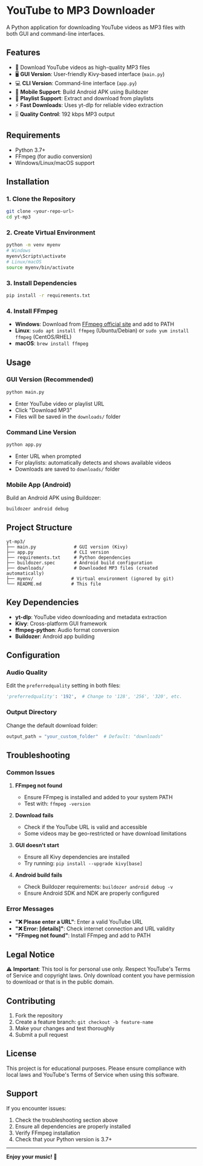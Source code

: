 # YouTube to MP3 Downloader

A Python application for downloading YouTube videos as MP3 files with both GUI and command-line interfaces.

## Features

- 🎵 Download YouTube videos as high-quality MP3 files
- 🖥️ **GUI Version**: User-friendly Kivy-based interface (`main.py`)
- 💻 **CLI Version**: Command-line interface (`app.py`)
- 📱 **Mobile Support**: Build Android APK using Buildozer
- 📂 **Playlist Support**: Extract and download from playlists
- ⚡ **Fast Downloads**: Uses yt-dlp for reliable video extraction
- 🎚️ **Quality Control**: 192 kbps MP3 output

## Requirements

- Python 3.7+
- FFmpeg (for audio conversion)
- Windows/Linux/macOS support

## Installation

### 1. Clone the Repository
```bash
git clone <your-repo-url>
cd yt-mp3
```

### 2. Create Virtual Environment
```bash
python -m venv myenv
# Windows
myenv\Scripts\activate
# Linux/macOS
source myenv/bin/activate
```

### 3. Install Dependencies
```bash
pip install -r requirements.txt
```

### 4. Install FFmpeg
- **Windows**: Download from [FFmpeg official site](https://ffmpeg.org/download.html) and add to PATH
- **Linux**: `sudo apt install ffmpeg` (Ubuntu/Debian) or `sudo yum install ffmpeg` (CentOS/RHEL)
- **macOS**: `brew install ffmpeg`

## Usage

### GUI Version (Recommended)
```bash
python main.py
```
- Enter YouTube video or playlist URL
- Click "Download MP3"
- Files will be saved in the `downloads/` folder

### Command Line Version
```bash
python app.py
```
- Enter URL when prompted
- For playlists: automatically detects and shows available videos
- Downloads are saved to `downloads/` folder

### Mobile App (Android)
Build an Android APK using Buildozer:
```bash
buildozer android debug
```

## Project Structure

```
yt-mp3/
├── main.py              # GUI version (Kivy)
├── app.py               # CLI version
├── requirements.txt     # Python dependencies
├── buildozer.spec       # Android build configuration
├── downloads/           # Downloaded MP3 files (created automatically)
├── myenv/              # Virtual environment (ignored by git)
└── README.md           # This file
```

## Key Dependencies

- **yt-dlp**: YouTube video downloading and metadata extraction
- **Kivy**: Cross-platform GUI framework
- **ffmpeg-python**: Audio format conversion
- **Buildozer**: Android app building

## Configuration

### Audio Quality
Edit the `preferredquality` setting in both files:
```python
'preferredquality': '192',  # Change to '128', '256', '320', etc.
```

### Output Directory
Change the default download folder:
```python
output_path = "your_custom_folder"  # Default: "downloads"
```

## Troubleshooting

### Common Issues

1. **FFmpeg not found**
   - Ensure FFmpeg is installed and added to your system PATH
   - Test with: `ffmpeg -version`

2. **Download fails**
   - Check if the YouTube URL is valid and accessible
   - Some videos may be geo-restricted or have download limitations

3. **GUI doesn't start**
   - Ensure all Kivy dependencies are installed
   - Try running: `pip install --upgrade kivy[base]`

4. **Android build fails**
   - Check Buildozer requirements: `buildozer android debug -v`
   - Ensure Android SDK and NDK are properly configured

### Error Messages

- **"❌ Please enter a URL"**: Enter a valid YouTube URL
- **"❌ Error: [details]"**: Check internet connection and URL validity
- **"FFmpeg not found"**: Install FFmpeg and add to PATH

## Legal Notice

⚠️ **Important**: This tool is for personal use only. Respect YouTube's Terms of Service and copyright laws. Only download content you have permission to download or that is in the public domain.

## Contributing

1. Fork the repository
2. Create a feature branch: `git checkout -b feature-name`
3. Make your changes and test thoroughly
4. Submit a pull request

## License

This project is for educational purposes. Please ensure compliance with local laws and YouTube's Terms of Service when using this software.

## Support

If you encounter issues:
1. Check the troubleshooting section above
2. Ensure all dependencies are properly installed
3. Verify FFmpeg installation
4. Check that your Python version is 3.7+

---

**Enjoy your music! 🎵**
